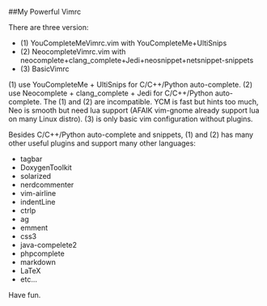
##My Powerful Vimrc

There are three version:
* (1) YouCompleteMeVimrc.vim with YouCompleteMe+UltiSnips
* (2) NeocompleteVimrc.vim with neocomplete+clang_complete+Jedi+neosnippet+netsnippet-snippets
* (3) BasicVimrc

(1) use YouCompleteMe + UltiSnips for C/C++/Python auto-complete.
(2) use Neocomplete + clang_complete + Jedi for C/C++/Python auto-complete.
The (1) and (2) are incompatible.
YCM is fast but hints too much, Neo is smooth but need lua support (AFAIK vim-gnome already support lua on many Linux distro).
(3) is only basic vim configuration without plugins.

Besides C/C++/Python auto-complete and snippets, (1) and (2) has many other useful plugins and support many other languages:
* tagbar
* DoxygenToolkit
* solarized
* nerdcommenter
* vim-airline
* indentLine
* ctrlp
* ag
* emment
* css3
* java-compelete2
* phpcomplete
* markdown
* LaTeX
* etc...

Have fun.
